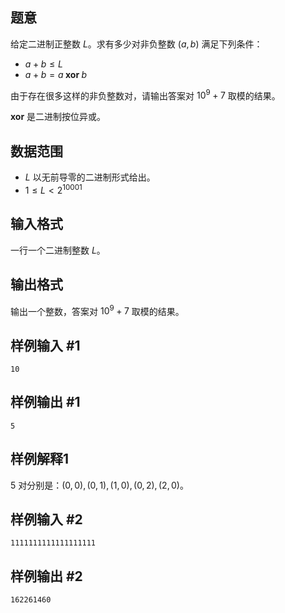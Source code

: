## 题意

给定二进制正整数 $L$。求有多少对非负整数 $(a,b)$ 满足下列条件：
- $a+b\le L$
- $a+b=a\;\mathbf{xor}\;b$

由于存在很多这样的非负整数对，请输出答案对 $10^9+7$ 取模的结果。

$\mathbf{xor}$ 是二进制按位异或。

## 数据范围

- $L$ 以无前导零的二进制形式给出。
- $1\le L< 2^{10001}$

## 输入格式

一行一个二进制整数 $L$。

## 输出格式

输出一个整数，答案对 $10^9+7$ 取模的结果。

## 样例输入 #1
```
10
```

## 样例输出 #1
```
5
```

## 样例解释1

$5$ 对分别是：$(0,0),(0,1),(1,0),(0,2),(2,0)$。

## 样例输入 #2

```
1111111111111111111
```

## 样例输出 #2

```
162261460
```
